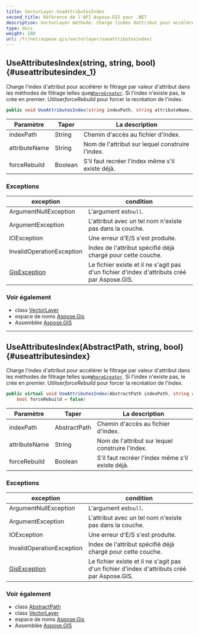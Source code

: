 ```yaml
---
title: VectorLayer.UseAttributesIndex
second_title: Référence de l'API Aspose.GIS pour .NET
description: VectorLayer méthode. Charge lindex dattribut pour accélérer le filtrage par valeur dattribut dans les méthodes de filtrage telles queWhereGreater. Si lindex nexiste pas le crée en premier. UtiliserforceRebuild pour forcer la recréation de lindex.
type: docs
weight: 180
url: /fr/net/aspose.gis/vectorlayer/useattributesindex/
---
```

## UseAttributesIndex(string, string, bool) {#useattributesindex_1}

Charge l'index d'attribut pour accélérer le filtrage par valeur d'attribut dans les méthodes de filtrage telles que[`WhereGreater`](../../featuressequence/wheregreater/). Si l'index n'existe pas, le crée en premier. Utiliser*forceRebuild* pour forcer la recréation de l'index.

```csharp
public void UseAttributesIndex(string indexPath, string attributeName, bool forceRebuild = false)
```

| Paramètre | Taper | La description |
| --- | --- | --- |
| indexPath | String | Chemin d'accès au fichier d'index. |
| attributeName | String | Nom de l'attribut sur lequel construire l'index. |
| forceRebuild | Boolean | S'il faut recréer l'index même s'il existe déjà. |

### Exceptions

| exception | condition |
| --- | --- |
| ArgumentNullException | L'argument est`null`. |
| ArgumentException | L'attribut avec un tel nom n'existe pas dans la couche. |
| IOException | Une erreur d'E/S s'est produite. |
| InvalidOperationException | Index de l'attribut spécifié déjà chargé pour cette couche. |
| [GisException](../../gisexception/) | Le fichier existe et il ne s'agit pas d'un fichier d'index d'attributs créé par Aspose.GIS. |

### Voir également

* class [VectorLayer](../)
* espace de noms [Aspose.Gis](../../vectorlayer/)
* Assemblée [Aspose.GIS](../../../)

---

## UseAttributesIndex(AbstractPath, string, bool) {#useattributesindex}

Charge l'index d'attribut pour accélérer le filtrage par valeur d'attribut dans les méthodes de filtrage telles que[`WhereGreater`](../../featuressequence/wheregreater/). Si l'index n'existe pas, le crée en premier. Utiliser*forceRebuild* pour forcer la recréation de l'index.

```csharp
public virtual void UseAttributesIndex(AbstractPath indexPath, string attributeName, 
    bool forceRebuild = false)
```

| Paramètre | Taper | La description |
| --- | --- | --- |
| indexPath | AbstractPath | Chemin d'accès au fichier d'index. |
| attributeName | String | Nom de l'attribut sur lequel construire l'index. |
| forceRebuild | Boolean | S'il faut recréer l'index même s'il existe déjà. |

### Exceptions

| exception | condition |
| --- | --- |
| ArgumentNullException | L'argument est`null`. |
| ArgumentException | L'attribut avec un tel nom n'existe pas dans la couche. |
| IOException | Une erreur d'E/S s'est produite. |
| InvalidOperationException | Index de l'attribut spécifié déjà chargé pour cette couche. |
| [GisException](../../gisexception/) | Le fichier existe et il ne s'agit pas d'un fichier d'index d'attributs créé par Aspose.GIS. |

### Voir également

* class [AbstractPath](../../abstractpath/)
* class [VectorLayer](../)
* espace de noms [Aspose.Gis](../../vectorlayer/)
* Assemblée [Aspose.GIS](../../../)


